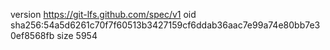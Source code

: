 version https://git-lfs.github.com/spec/v1
oid sha256:54a5d6261c70f7f60513b3427159cf6ddab36aac7e99a74e80bb7e30ef8568fb
size 5954
